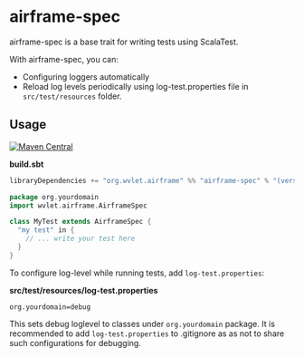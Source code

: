 airframe-spec
=== 

airframe-spec is a base trait for writing tests using ScalaTest.

With airframe-spec, you can: 
- Configuring loggers automatically 
- Reload log levels periodically using log-test.properties file in `src/test/resources` folder.

## Usage

[![Maven Central](https://maven-badges.herokuapp.com/maven-central/org.wvlet.airframe/airframe-jmx_2.12/badge.svg)](https://maven-badges.herokuapp.com/maven-central/org.wvlet.airframe/airframe-spec_2.12/)

**build.sbt**
```scala
libraryDependencies += "org.wvlet.airframe" %% "airframe-spec" % "(version)" % "test"
```


```scala
package org.yourdomain
import wvlet.airframe.AirframeSpec

class MyTest extends AirframeSpec {
  "my test" in {
    // ... write your test here  
  }
}
```

To configure log-level while running tests, add `log-test.properties`:

**src/test/resources/log-test.properties**
```
org.yourdomain=debug
```

This sets debug loglevel to classes under `org.yourdomain` package. It is recommended to add `log-test.properties` 
to .gitignore as as not to share such configurations for debugging.
